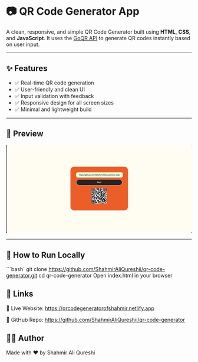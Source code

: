# 📷 QR Code Generator App

A clean, responsive, and simple QR Code Generator built using **HTML**, **CSS**, and **JavaScript**. It uses the [GoQR API](https://goqr.me/api/) to generate QR codes instantly based on user input.

---

## ✨ Features

- ✅ Real-time QR code generation
- ✅ User-friendly and clean UI
- ✅ Input validation with feedback
- ✅ Responsive design for all screen sizes
- ✅ Minimal and lightweight build

---

## 📸 Preview

![QR Code Generator Preview](/qr-code-generator.png)

---

## 🚀 How to Run Locally

```bash`
git clone https://github.com/ShahmirAliQureshii/qr-code-generator.git
cd qr-code-generator
Open index.html in your browser
## 🔗 Links
🔗 Live Website: https://qrcodegeneratorofshahmir.netlify.app

🔗 GitHub Repo: https://github.com/ShahmirAliQureshii/qr-code-generator

## 🧑‍💻 Author
Made with ❤️ by Shahmir Ali Qureshi
